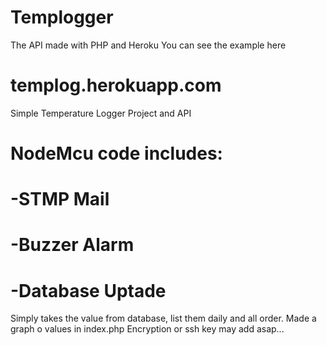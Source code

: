 # Templogger

The API made with PHP and Heroku
You can see the example here
# templog.herokuapp.com
Simple Temperature Logger Project and API

# NodeMcu code includes:
# -STMP Mail
# -Buzzer Alarm
# -Database Uptade

Simply takes the value from database, list them daily and all order.
Made a graph o values in index.php
Encryption or ssh key may add asap...
